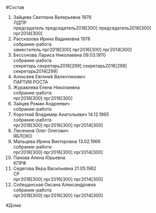 #Состав  
1. Зайцева Светлана Валерьевна 1976  
    ЛДПР  
    председатель председатель2018[300] председатель2016[300] прг2014[300]  
2. Рассказова Ирина Вадимовна 1978  
    собрание-работа  
    заместитель прг2018[300] прг2016[300] прг2014[300]  
3. Бессонова Лариса Николаевна 09.03.1970  
    собрание-работа  
    секретарь секретарь2018[299] секретарь2016[299] секретарь2014[299]  
4. Алексеев Евгений Валентинович  
    ПАРТИЯ РОСТА  
5. Журавлева Елена Николаевна  
    собрание-работа  
    прг2018[300] прг2016[300]  
6. Зайцев Роман Андреевич  
    собрание-работа  
7. Короткий Владимир Анатольевич 14.12.1965  
    собрание-работа  
    прг2018[300] прг2016[300] прг2014[300]  
8. Лисенков Олег Олегович  
    ЯБЛОКО  
9. Мальцева Ирина Викторовна 13.02.1966  
    собрание-работа  
    прг2018[300] прг2016[300] прг2014[300]  
10. Панова Алена Юрьевна  
    КПРФ  
11. Седегова Вера Васильевна 21.05.1962  
    СР  
    прг2018[300] прг2016[300] прг2014[300]  
12. Собещанская Оксана Александровна  
    собрание-работа  
    прг2018[300] прг2016[300] прг2014[300]  
  
#Дома  
